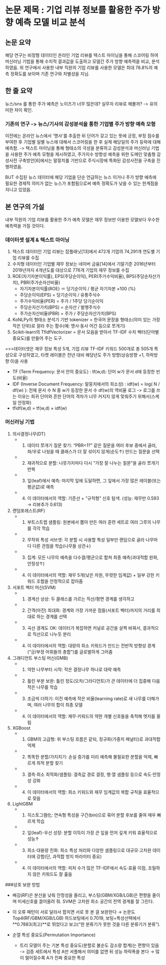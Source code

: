 # 논문 제목 : 기업 리뷰 정보를 활용한 주가 방향 예측 모델 비교 분석

## 논문 요약
해당 연구는 비정형 데이터인 온라인 기업 리뷰를 텍스트 마이닝을 통해 스코어링 하여 머신러닝 기법을 통해 수치적 결과값을 도출하고 모델간 주가 방향 예측력을 비교, 분석하였음. 위 연구에서 사용한 내부 직원의 기업 리뷰를 사용한 모델은 최대 78.8%의 예측 정확도를 보이며 기존 연구와 차별성을 지님.

## 한 줄 요약
뉴스/sns 를 통한 주가 예측은 노이즈가 너무 많은데? 실무자 리뷰로 해볼까? -> 유의미한 차이 확인.

### 기존의 연구 -> 뉴스/기사의 감성분석을 통한 기업별 주가 방향 예측 모형
이전에는 온라인 뉴스에서 '명사'를 추출한 뒤 단어가 갖고 있는 뜻에 긍정, 부정 점수를 부여한 후 기업별 일별 뉴스에 대해서 스코어링을 한 후 실제 해당일의 주가 등락에 대해 예측함. -> 텍스트 마이닝을 통해 형태소의 극성을 분류하고 감성분석과 머신러닝 기법을 사용한 주가 예측 모형을 제시하였고, 주가지수 방향성 예측을 위한 도메인 맞춤형 감성사전 구축방안[6]에서는 말뭉치를 기반으로 주식시장에 특화된 감성사전을 구축을 진행하였음. 

BUT 수집된 뉴스 데이터에 해당 기업을 단순 언급하는 뉴스 이거나 주가 방향 예측에 필요한 경제적 의미가 없는 뉴스가 포함됨으로써 예측 정확도가 낮을 수 있는 한계점을 지니고 있었음.

## 본 연구의 가설
내부 직원의 기업 리뷰를 활용한 주가 예측 모델은 재무 정보만 이용한 모델보다 우수한 예측력을 가질 것이다.

### 데이터셋 설계 & 텍스트 마이닝
1. 텍스트 데이터인 기업 리뷰는 잡플래닛[13]에서 472개 기업의 74,291개 연도별 기업 리뷰를 수집
2. 수치형 데이터인 기업별 재무 정보는 네이버 금융[14]에서 기말기준 2016년부터 2019년까지 4개년도를 대상으로 776개 기업의 재무 정보를 수집
3. ROE(자기자본이익률), EPS(주당순이익), PER(주가수익비율), BPS(주당순자산가치), PBR(주가순자산비율)
    - 자기자본이익률(ROE) ＝ 당기순이익 / 평균 자기자본 ×100 (%)
    - 주당순이익(EPS) = 당기순이익 / 유통주식수
    - 주가수익비율(PER) = 주가 / 1주당 당기순이익
    - 주당순자산가치(BPS) = 순자산 / 발행주식수
    - 주가순자산비율(PBR) = 주가 / 주당순자산가치(BPS)
4. KoNLPy의 형태소 분석기 기반 tokenizer = 한국어 문장을 형태소(의미 있는 가장 작은 단위)로 잘라 주는 함수(예: 명사·동사 어간 등으로 쪼개기)
5. Scikit-learn의 TfidfVectorizer = 문서 모음을 받아서 TF-IDF 수치 벡터(단어별 중요도)를 만들어 주는 도구.

=>>데이터셋은 재무 정보 특성 5개, 기업 리뷰 TF-IDF 키워드 500개로 총 505개 특성으로 구성하였고, 타켓 레이블은 전년 대비 해당년도 주가 방향(상승방향 +1, 하락방향 0)을 사용

- TF (Term Frequency: 문서 안의 중요도) : tf(w,d): 단어 w가 문서 d에 등장한 빈도(비율)
- IDF (Inverse Document Frequency: 말뭉치에서의 희소성) : idf(w) = log( N / df(w) ): 전체 문서 수 N 중 w가 등장한 문서 수 df(w)의 역비율 로그
    -> 로그를 쓰는 이유는 희귀 단어와 흔한 단어의 격차가 너무 커지지 않게 맞춰주기 위해서(스케일 안정화)
- tfidf(w,d) = tf(w,d) × idf(w)

### 머신러닝 기법
1. 의사결정나무(DT)
    - 1. 데이터 쪼개기 질문 찾기: “PBR<1?” 같은 질문을 여러 후보 중에서 골라, 좌/우로 나눴을 때 클래스가 더 잘 섞이지 않게(순도↑) 만드는 질문을 선택
    - 2. 재귀적으로 분할: 나뭇가지마다 다시 “가장 잘 나누는 질문”을 골라 쪼개기 반복
    - 3. 잎(leaf)에서 예측: 마지막 잎에 도달하면, 그 잎에서 가장 많은 레이블(또는 평균값)로 예측
    - 4. 이 데이터에서의 역할: 기준선 + “규칙형” 신호 탐색. (성능: 재무만 0.593 → 리뷰추가 0.613)
2. 랜덤포레스트(RF)
    - 1. 부트스트랩 샘플링: 원본에서 뽑아 만든 여러 훈련 세트로 여러 그루의 나무를 각각 학습
    - 2. 무작위 특성 서브셋: 각 분할 시 사용할 특성 일부만 랜덤으로 골라 나무마다 다른 관점을 학습(나무들 상관↓)
    - 3. 집계: 모든 나무의 예측을 다수결/평균으로 합쳐 최종 예측(과대적합 완화, 안정성↑)
    - 4. 이 데이터에서의 역할: 재무 5개(낮은 차원, 뚜렷한 임계값) + 일부 강한 키워드 조합을 안정적으로 잡아줌
3. 서포트 벡터 머신(SVM)
    - 1. 경계선 상상: 두 클래스를 가르는 직선/평면 경계를 생각하고
    - 2. 간격(마진) 최대화: 경계와 가장 가까운 점들(서포트 벡터)까지의 거리를 최대로 하는 경계를 선택
    - 3. 곡선 경계도 OK: 데이터가 복잡하면 커널로 공간을 살짝 바꿔서, 결과적으로 직선으로 나누듯 분리
    - 4. 이 데이터에서의 역할: 대량의 희소 키워드가 만드는 전반적 방향성 경계(“긍/부정 어휘들의 총합”)를 글로벌하게 그어줌
4. 그래디언트 부스팅 머신(GMB)
    - 1. 약한 나무부터 시작: 작은 결정나무 하나로 대략 예측
    - 2. 틀린 부분 보완: 틀린 정도(오차/그라디언트)가 큰 데이터에 더 집중해 다음 작은 나무를 학습
    - 3. 조금씩 더하기: 이전 예측에 작은 비율(learning rate)로 새 나무를 더해가며, 여러 나무의 합이 최종 모델
    - 4. 이 데이터에서의 역할: 재무·키워드의 약한 개별 신호들을 축적해 엣지를 올림
5. XGBoost
    - 1. GBM의 고급형: 위 부스팅 흐름은 같되, 정규화(가중치 패널티)로 과대적합 억제
    - 2. 똑똑한 분할/가지치기: 손실 증가를 미리 예측해 불필요한 분할을 억제, 빠르게 최적 분할 찾기
    - 3. 결측·희소 최적화/샘플링: 결측값 경로 결정, 행·열 샘플링 등으로 속도·안정성 강화
    - 4. 이 데이터에서의 역할: 희소 키워드와 재무 임계값의 복합 규칙을 효율적으로 찾음
6. LightGBM
    - 1. 히스토그램化: 연속형 특성을 구간(bin)으로 묶어 분할 후보를 줄여 매우 빠르게 학습
    - 2. 잎(leaf)-우선 성장: 분할 이득이 가장 큰 잎을 먼저 깊게 키워 효율적으로 성능↑
    - 3. 희소·대용량 친화: 희소 특성 처리와 다양한 샘플링으로 대규모·고차원 데이터에 강함(단, 과적합 방지 파라미터 중요)
    - 4. 이 데이터에서의 역할: 피처 수가 많은 TF-IDF에서 속도·효율 이점, 조밀하지 않은 키워드도 잘 훑음

###상호 보완 방법
- 배깅(RF)은 분산을 낮춰 안정성을 올리고, 부스팅(GBM/XGB/LGB)은 편향을 줄이며 미세신호를 끌어올려 줘. SVM은 고차원 희소 공간의 전역 경계를 잘 그린다.
- 이 오류 패턴이 서로 달라서 합치면 서로 못 본 걸 보완한다 → 논문도 Top4(RF/GBM/XGB/LGB) 하드보팅에서 0.7019, 보팅+특성선택에서 **0.7883(최고)**로 뛰었다고 보고(“한 분류기가 못한 것을 다른 분류기가 분류”).

- 순열 특성 중요도(Permutation Importance)
    - 트리 모델이 주는 기본 특성 중요도(분할로 불순도 감소량 합계)는 편향이 있음 -> 검증 세트에서 특성 A만 셔플해서 의미를 없앤 뒤 성능 하락폭을 본다 → 많이 떨어질수록 A가 진짜 중요한 특성